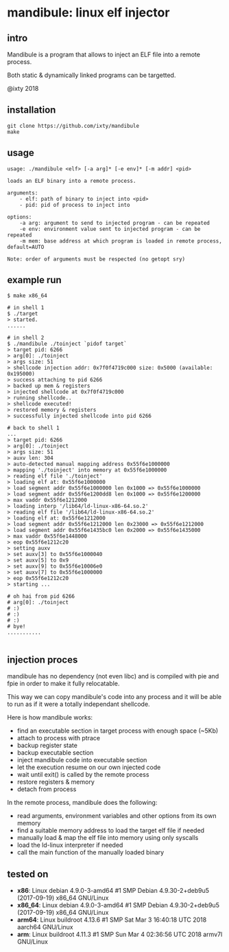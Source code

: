 # mandibule: linux elf injector

## intro
Mandibule is a program that allows to inject an ELF file into a remote process.

Both static & dynamically linked programs can be targetted.

@ixty 2018


## installation
```shell
git clone https://github.com/ixty/mandibule
make
```


## usage
```shell
usage: ./mandibule <elf> [-a arg]* [-e env]* [-m addr] <pid>

loads an ELF binary into a remote process.

arguments:
    - elf: path of binary to inject into <pid>
    - pid: pid of process to inject into

options:
    -a arg: argument to send to injected program - can be repeated
    -e env: environment value sent to injected program - can be repeated
    -m mem: base address at which program is loaded in remote process, default=AUTO

Note: order of arguments must be respected (no getopt sry)
```


## example run
```shell
$ make x86_64

# in shell 1
$ ./target
> started.
......

# in shell 2
$ ./mandibule ./toinject `pidof target`
> target pid: 6266
> arg[0]: ./toinject
> args size: 51
> shellcode injection addr: 0x7f0f4719c000 size: 0x5000 (available: 0x195000)
> success attaching to pid 6266
> backed up mem & registers
> injected shellcode at 0x7f0f4719c000
> running shellcode..
> shellcode executed!
> restored memory & registers
> successfully injected shellcode into pid 6266

# back to shell 1
...
> target pid: 6266
> arg[0]: ./toinject
> args size: 51
> auxv len: 304
> auto-detected manual mapping address 0x55f6e1000000
> mapping './toinject' into memory at 0x55f6e1000000
> reading elf file './toinject'
> loading elf at: 0x55f6e1000000
> load segment addr 0x55f6e1000000 len 0x1000 => 0x55f6e1000000
> load segment addr 0x55f6e1200dd8 len 0x1000 => 0x55f6e1200000
> max vaddr 0x55f6e1212000
> loading interp '/lib64/ld-linux-x86-64.so.2'
> reading elf file '/lib64/ld-linux-x86-64.so.2'
> loading elf at: 0x55f6e1212000
> load segment addr 0x55f6e1212000 len 0x23000 => 0x55f6e1212000
> load segment addr 0x55f6e1435bc0 len 0x2000 => 0x55f6e1435000
> max vaddr 0x55f6e1448000
> eop 0x55f6e1212c20
> setting auxv
> set auxv[3] to 0x55f6e1000040
> set auxv[5] to 0x9
> set auxv[9] to 0x55f6e10006e0
> set auxv[7] to 0x55f6e1000000
> eop 0x55f6e1212c20
> starting ...

# oh hai from pid 6266
# arg[0]: ./toinject
# :)
# :)
# :)
# bye!
...........


```


## injection proces
mandibule has no dependency (not even libc) and is compiled with pie and fpie in order to make it fully relocatable.

This way we can copy mandibule's code into any process and it will be able to run as if it were a totally independant shellcode.

Here is how mandibule works:

- find an executable section in target process with enough space (~5Kb)
- attach to process with ptrace
- backup register state
- backup executable section
- inject mandibule code into executable section
- let the execution resume on our own injected code
- wait until exit() is called by the remote process
- restore registers & memory
- detach from process

In the remote process, mandibule does the following:

- read arguments, environment variables and other options from its own memory
- find a suitable memory address to load the target elf file if needed
- manually load & map the elf file into memory using only syscalls
- load the ld-linux interpreter if needed
- call the main function of the manually loaded binary


## tested on

- __x86__:      Linux debian 4.9.0-3-amd64 #1 SMP Debian 4.9.30-2+deb9u5 (2017-09-19) x86_64 GNU/Linux
- __x86_64__:   Linux debian 4.9.0-3-amd64 #1 SMP Debian 4.9.30-2+deb9u5 (2017-09-19) x86_64 GNU/Linux
- __arm64__:    Linux buildroot 4.13.6 #1 SMP Sat Mar 3 16:40:18 UTC 2018 aarch64 GNU/Linux
- __arm__:      Linux buildroot 4.11.3 #1 SMP Sun Mar 4 02:36:56 UTC 2018 armv7l GNU/Linux

